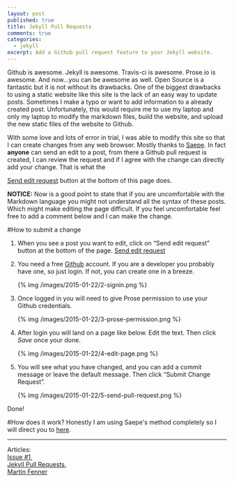 ```yaml
---
layout: post
published: true
title: Jekyll Pull Requests
comments: true
categories: 
  - jekyll
excerpt: Add a Github pull request feature to your Jekyll website.
---
```


Github is awesome. Jekyll is awesome. Travis-ci is awesome. Prose.io is awesome. And now...you can be awesome as well. Open Source is a fantastic but it is not without its drawbacks. One of the biggest drawbacks to using a static website like this site is the lack of an easy way to update posts. Sometimes I make a typo or want to add information to a already created post. Unfortunately, this would require me to use my laptop and only my laptop to modify the markdown files, build the website, and upload the new static files of the website to Github. 

With some love and lots of error in trial, I was able to modify this site so that I can create changes from any web browser. Mostly thanks to [Saepe](http://brunosan.eu/2012/07/01/jekyll-pull-requests/). In fact **anyone** can send an edit to a post, from there a Github pull request is created, I can review the request and if I agree with the change can directly add your change. That is what the 

<a id="pull-request-btn" class="btn btn-danger" href="">Send edit request</a>  button at the bottom of this page does.

**NOTICE:** Now is a good point to state that if you are uncomfortable with the Markdown language you might not understand all the syntax of these posts. Which might make editing the page difficult. If you feel uncomfortable feel free to add a comment below and I can make the change.

#How to submit a change
1. When you see a post you want to edit, click on “Send edit request” button at the bottom of the page. <a id="pull-request-btn" class="btn btn-danger" href="">Send edit request</a> 

2. You need a free [Github](https://github.com) account. If you are a developer you probably have one, so just login. If not, you can create one in a breeze.

	{% img /images/2015-01-22/2-signin.png %}

3. Once logged in you will need to give Prose permission to use your Github credentials. 

	{% img /images/2015-01-22/3-prose-permission.png %}

4. After login you will land on a page like below. Edit the text. Then click *Save* once your done.

	{% img /images/2015-01-22/4-edit-page.png %}
	
5. You will see what you have changed, and you can add a commit message or leave the default message. Then click “Submit Change Request”.

	{% img /images/2015-01-22/5-send-pull-request.png %}

Done!

#How does it work?
Honestly I am using Saepe's method completely so I will direct you to [here](http://brunosan.eu/2012/07/01/jekyll-pull-requests/).

---

Articles:  
[Issue #1](https://github.com/clburlison/clburlison.github.io/issues/1),  
[Jekyll Pull Requests](http://brunosan.eu/2012/07/01/jekyll-pull-requests/),  
[Martin Fenner](http://blog.martinfenner.org/)